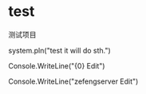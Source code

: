 # test
测试项目

system.pln("test it will do sth.")


Console.WriteLine("{0} Edit")


Console.WriteLine("zefengserver Edit")
